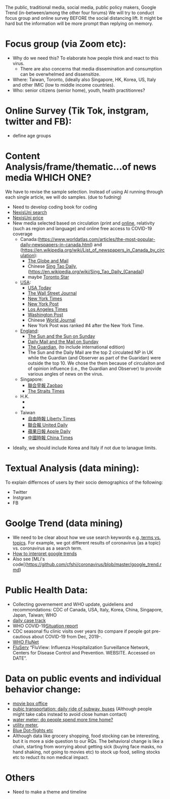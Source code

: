 The public, traditional media, social media, public policy makers, Google Trend (in-between/among the other four forums)
We will try to conduct focus group and online survey BEFORE the social distancing lift.  It might be hard but the information will be more prompt than replying on memory.

# Focus group (via Zoom etc):
- Why do we need this?  To elaborate how people think and react to this virus.
  - There are also concerns that media dissemination and consumption can be overwhelmed and dissensitize.
- Where:  Taiwan, Toronto, (ideally also Singapore, HK, Korea, US, Italy and other IMIC (low to middle income countries).
- Who:  senior citizens (senior home), youth, health practitionres?


# Online Survey (Tik Tok, instgram, twitter and FB):
- define age groups

# Content Analysis/frame/thematic...of news media  WHICH ONE?
We have to revise the sample selection.  Instead of using AI running through each single article, we will do samples. (due to fudning)
* Need to develop coding book for coding
* [NexisUni search](https://advance.lexis.com/bisacademicresearchhome?crid=aa32e889-3f4b-4e3b-95b7-51a5bfc1b15a&pdmfid=1516831&pdisurlapi=true)
* [NexisUni price](https://www.lexisnexis.ca/en-ca/terms/quicklaw-per-search-pricing.page)
* New media selected based on circulation (print and [online](https://www.techworm.net/2018/12/best-most-popular-news-websites-world.html), relativity (such as region and language) and online free access to COVID-19 coverage
  - Canada:(https://www.worldatlas.com/articles/the-most-popular-daily-newspapers-in-canada.html) and (https://en.wikipedia.org/wiki/List_of_newspapers_in_Canada_by_circulation): 
    - [The Globe and Mail](https://www.theglobeandmail.com/) 
    - Chinese [Sing Tao Daily](https://www.singtao.ca/toronto/?variant=zh-hk), (https://en.wikipedia.org/wiki/Sing_Tao_Daily_(Canada))     
    - maybe [Toronto Star](https://www.theglobeandmail.com/)
  - [USA](https://www.cision.com/us/blogs/2019/01/top-ten-us-daily-newspapers/):
    - [USA Today](https://www.usatoday.com/)
    - [The Wall Street Journal](https://www.wsj.com/)
    - [New York Times](https://www.nytimes.com/)
    - [New York Post](https://nypost.com/)
    - [Los Angeles Times](https://www.latimes.com/)
    - [Washington Post](https://www.washingtonpost.com/)
    - Chinese [World Journal](https://en.wikipedia.org/wiki/World_Journal)
    - New York Post was ranked #4 after the New York Time. 
  - [England](https://www.statista.com/statistics/529060/uk-newspaper-market-by-circulation/):
    - [The Sun and the Sun on Sunday](https://www.thesun.co.uk/)
    - [Daily Mail and the Mail on Sunday](https://www.dailymail.co.uk/home/index.html)
    - [The Guardian](https://www.theguardian.com/uk), (to include international edition)
    - The Sun and the Daily Mail are the top 2 circulated NP in UK while the Guardian (and Observer as part of the Guaridan) were outside the top 10.  We chose the them because of circulaiton and of opinion influence (i.e., the Guardian and Observer) to provide various angles of news on the virus.
  - Singapore:
    - [聯合早報 Zaobao](https://www.zaobao.com.sg/)
    - [The Straits Times](https://www.straitstimes.com/global)
  - H.K.
    - []()
    - []()
  - Taiwan
    - [自由時報 Liberty Times](https://www.ltn.com.tw/)
    - [聯合報 United Daily](https://udn.com/news/index)
    - [蘋果日報 Apple Daily](https://hk.appledaily.com/hit)
    - [中國時報 China Times](https://www.chinatimes.com/newspapers/2601?chdtv)

- Ideally, we should include Korea and Italy if not due to lanague limits.

# Textual Analysis (data mining):

To explain differnces of users by their socio demographics of the following: 
* Twitter
* Instgram
* FB

# Goolge Trend (data mining)
* We need to be clear about how we use search keywords e.g.,[terms vs. topics](https://support.google.com/trends/answer/4359550?hl=en).  For example, we got different results of coronavirus (as a topic) vs. coronavirus as a search term.
* [How to interpret google trends](https://medium.com/google-news-lab/what-is-google-trends-data-and-what-does-it-mean-b48f07342ee8)
* Also see [MLi's code[(https://github.com/cfshi/coronavirus/blob/master/google_trend.rmd)

# Public Health Data:
* Collecting governement and WHO update, guideliens and recommondations: CDC of Canada, USA, Italy, Korea, China, Singapore, Japan, Taiwan; WHO
* [daily case track](https://www.worldometers.info/coronavirus/)
* WHO COVID-19[Situation report](https://www.who.int/docs/default-source/coronaviruse/situation-reports/20200308-sitrep-48-covid-19.pdf?sfvrsn=16f7ccef_4)
* CDC seasonal flu clinic visits over years (to compare if people got pre-cautious about COVID-19 from Dec, 2019-.
* [WHO FluNet](https://www.who.int/influenza/gisrs_laboratory/flunet/en/)
* [FluServ](https://gis.cdc.gov/GRASP/Fluview/FluHospRates.html) “FluView: Influenza Hospitalization Surveillance Network, Centers for Disease Control and Prevention. WEBSITE. Accessed on DATE”.


# Data on public events and individual behavior change:
* [movie box office](https://www.boxofficemojo.com/calendar/?ref_=bo_nb_in_tab)
* [pubic transportation:  daily ride of subway, buses]() (Although people might take cabs instead to avoid close human contact)
* [water meter: do people spend more time home?]()
* [utility meter](), 
* [Blue Dot-flights etc](https://bluedot.global/products/)
* Although data like grocery shopping, food stocking can be interesting, but it is more a side question to our RQs.  The behavioral change is like a chain, starting from worrying about getting sick (buying face masks, no hand shaking, not going to movies etc) to stock up food, selling stocks etc to reduct its non medical impact.

# Others
* Need to make a theme and timeline
